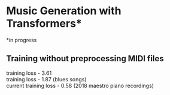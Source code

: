 # Music Generation with Transformers*
*in progress
## Training without preprocessing MIDI files
training loss - 3.61 <br/>
training loss - 1.87 (blues songs) <br/>
current training loss - 0.58 (2018 maestro piano recordings) <br/>

